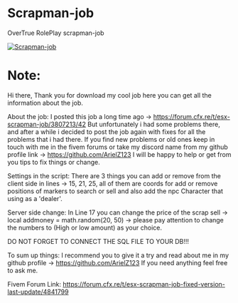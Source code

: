 # Scrapman-job
OverTrue RolePlay scrapman-job

[![Scrapman-job](https://img.shields.io/badge/Lua-Fivem-orange)](https://img.shields.io/badge/Lua-Fivem-orange)
# Note:
Hi there, Thank you for download my cool job here you can get all the information about the job.

About the job: I posted this job a long time ago -> https://forum.cfx.re/t/esx-scrapman-job/3807213/42 
But unfortunately i had some problems there, and after a while i decided to post the job again with fixes for all the problems that i had there.
If you find new problems or old ones keep in touch with me in the fivem forums or take my discord name from my github profile link -> https://github.com/ArielZ123
I will be happy to help or get from you tips to fix things or change.

Settings in the script: There are 3 things you can add or remove from the client side in lines -> 15, 21, 25, all of them are coords for add or remove positions of markers to search or sell and also add the npc Character
that using as a 'dealer'.

Server side change: In Line 17 you can change the price of the scrap sell -> local addmoney = math.random(20, 50) -> please pay attention to change the numbers to (High or low amount) as your choice.

DO NOT FORGET TO CONNECT THE SQL FILE TO YOUR DB!!!

To sum up things: I recommend you to give it a try and read about me in my github profile -> https://github.com/ArielZ123
If you need anything feel free to ask me.

Fivem Forum Link: https://forum.cfx.re/t/esx-scrapman-job-fixed-version-last-update/4841799
